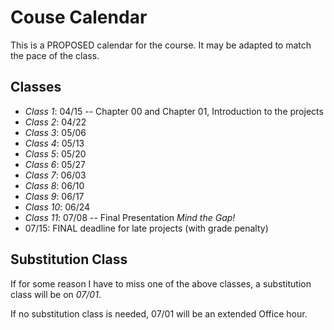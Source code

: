 # Couse Calendar

This is a PROPOSED calendar for the course. It may be adapted to match
the pace of the class.

## Classes

- *Class 1*: 04/15 -- Chapter 00 and Chapter 01, Introduction to the projects
- *Class 2*: 04/22
- *Class 3*: 05/06
- *Class 4*: 05/13
- *Class 5*: 05/20
- *Class 6*: 05/27
- *Class 7*: 06/03
- *Class 8*: 06/10
- *Class 9*: 06/17
- *Class 10*: 06/24
- *Class 11*: 07/08 -- Final Presentation *Mind the Gap!*
- 07/15: FINAL deadline for late projects (with grade penalty)

## Substitution Class

If for some reason I have to miss one of the above classes, 
a substitution class will be on *07/01*. 

If no substitution class is needed, 07/01 will be an extended
Office hour.